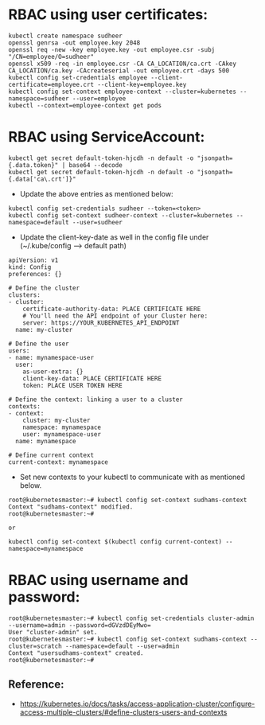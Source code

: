 # RBAC using user certificates:
```
kubectl create namespace sudheer
openssl genrsa -out employee.key 2048
openssl req -new -key employee.key -out employee.csr -subj "/CN=employee/O=sudheer"
openssl x509 -req -in employee.csr -CA CA_LOCATION/ca.crt -CAkey CA_LOCATION/ca.key -CAcreateserial -out employee.crt -days 500
kubectl config set-credentials employee --client-certificate=employee.crt --client-key=employee.key
kubectl config set-context employee-context --cluster=kubernetes --namespace=sudheer --user=employee
kubectl --context=employee-context get pods
```

# RBAC using ServiceAccount:
```
kubectl get secret default-token-hjcdh -n default -o "jsonpath={.data.token}" | base64 --decode
kubectl get secret default-token-hjcdh -n default -o "jsonpath={.data['ca\.crt']}"
```
- Update the above entries as mentioned below:
```
kubectl config set-credentials sudheer --token=<token>
kubectl config set-context sudheer-context --cluster=kubernetes --namespace=default --user=sudheer
```
- Update the client-key-date as well in the config file under (~/.kube/config --> default path)
```
apiVersion: v1
kind: Config
preferences: {}

# Define the cluster
clusters:
- cluster:
    certificate-authority-data: PLACE CERTIFICATE HERE
    # You'll need the API endpoint of your Cluster here:
    server: https://YOUR_KUBERNETES_API_ENDPOINT
  name: my-cluster

# Define the user
users:
- name: mynamespace-user
  user:
    as-user-extra: {}
    client-key-data: PLACE CERTIFICATE HERE
    token: PLACE USER TOKEN HERE

# Define the context: linking a user to a cluster
contexts:
- context:
    cluster: my-cluster
    namespace: mynamespace
    user: mynamespace-user
  name: mynamespace

# Define current context
current-context: mynamespace
```
- Set new contexts to your kubectl to communicate with as mentioned below.
```
root@kubernetesmaster:~# kubectl config set-context sudhams-context
Context "sudhams-context" modified.
root@kubernetesmaster:~#

or

kubectl config set-context $(kubectl config current-context) --namespace=mynamespace
```

# RBAC using username and password:
```
root@kubernetesmaster:~# kubectl config set-credentials cluster-admin --username=admin --password=dGVzdDEyMwo=
User "cluster-admin" set.
root@kubernetesmaster:~# kubectl config set-context sudhams-context --cluster=scratch --namespace=default --user=admin
Context "usersudhams-context" created.
root@kubernetesmaster:~#
```

## Reference:
- https://kubernetes.io/docs/tasks/access-application-cluster/configure-access-multiple-clusters/#define-clusters-users-and-contexts